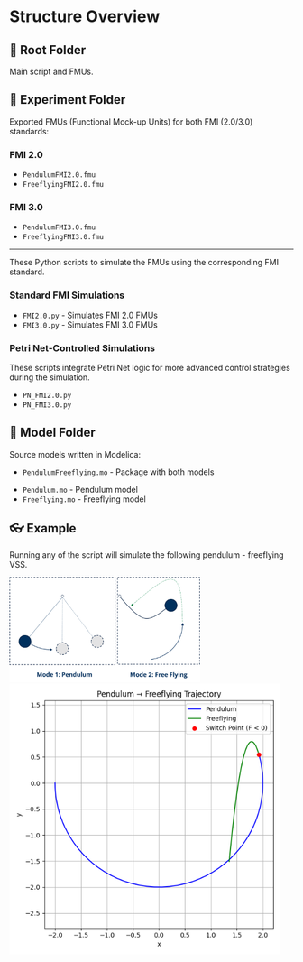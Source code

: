 # Structure Overview

## 📁 Root Folder

Main script and FMUs.

## 📁 Experiment Folder

Exported FMUs (Functional Mock-up Units) for both FMI (2.0/3.0) standards:

### FMI 2.0

- `PendulumFMI2.0.fmu`
- `FreeflyingFMI2.0.fmu`

### FMI 3.0

- `PendulumFMI3.0.fmu`
- `FreeflyingFMI3.0.fmu`

---

These Python scripts to simulate the FMUs using the corresponding FMI standard.

### Standard FMI Simulations

- `FMI2.0.py` - Simulates FMI 2.0 FMUs
- `FMI3.0.py` - Simulates FMI 3.0 FMUs

### Petri Net-Controlled Simulations

These scripts integrate Petri Net logic for more advanced control strategies during the simulation.

- `PN_FMI2.0.py`
- `PN_FMI3.0.py`

## 📁 Model Folder

Source models written in Modelica:

* `PendulumFreeflying.mo` - Package with both models

- `Pendulum.mo` - Pendulum model
- `Freeflying.mo` - Freeflying model

## 👓 Example

Running any of the script will simulate the following pendulum - freeflying VSS.

<img src="./Pendulum-Freeflying.png" alt="Pendulum-Freeflying" style="zoom: 33%;" />

<img src="./Trajectory.png" alt="Pendulum-Freeflying-Trajectory" style="zoom: 80%;" />
